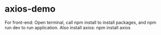 # axios-demo
For front-end: Open terminal, call npm install to install packages, and npm run dev to run application. Also install axios: npm install axios
